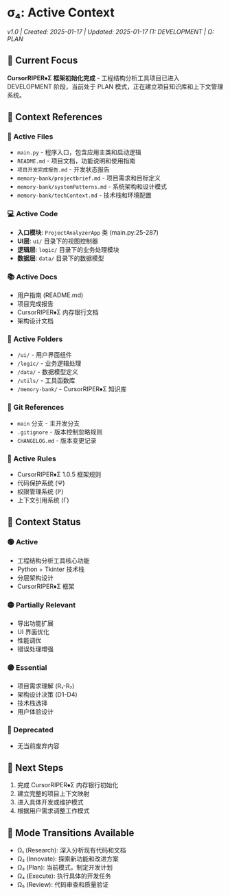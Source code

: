 # σ₄: Active Context
*v1.0 | Created: 2025-01-17 | Updated: 2025-01-17*
*Π: DEVELOPMENT | Ω: PLAN*

## 🔮 Current Focus
**CursorRIPER♦Σ 框架初始化完成** - 工程结构分析工具项目已进入 DEVELOPMENT 阶段，当前处于 PLAN 模式，正在建立项目知识库和上下文管理系统。

## 📎 Context References

### 📄 Active Files
- `main.py` - 程序入口，包含应用主类和启动逻辑
- `README.md` - 项目文档，功能说明和使用指南
- `项目开发完成报告.md` - 开发状态报告
- `memory-bank/projectbrief.md` - 项目需求和目标定义
- `memory-bank/systemPatterns.md` - 系统架构和设计模式
- `memory-bank/techContext.md` - 技术栈和环境配置

### 💻 Active Code
- **入口模块**: `ProjectAnalyzerApp` 类 (main.py:25-287)
- **UI层**: `ui/` 目录下的视图控制器
- **逻辑层**: `logic/` 目录下的业务处理模块
- **数据层**: `data/` 目录下的数据模型

### 📚 Active Docs
- 用户指南 (README.md)
- 项目完成报告
- CursorRIPER♦Σ 内存银行文档
- 架构设计文档

### 📁 Active Folders
- `/ui/` - 用户界面组件
- `/logic/` - 业务逻辑处理
- `/data/` - 数据模型定义
- `/utils/` - 工具函数库
- `/memory-bank/` - CursorRIPER♦Σ 知识库

### 🔄 Git References
- `main` 分支 - 主开发分支
- `.gitignore` - 版本控制忽略规则
- `CHANGELOG.md` - 版本变更记录

### 📏 Active Rules
- CursorRIPER♦Σ 1.0.5 框架规则
- 代码保护系统 (Ψ)
- 权限管理系统 (ℙ)
- 上下文引用系统 (Γ)

## 📡 Context Status

### 🟢 Active
- 工程结构分析工具核心功能
- Python + Tkinter 技术栈
- 分层架构设计
- CursorRIPER♦Σ 框架

### 🟡 Partially Relevant
- 导出功能扩展
- UI 界面优化
- 性能调优
- 错误处理增强

### 🟣 Essential
- 项目需求理解 (R₁-R₇)
- 架构设计决策 (D1-D4)
- 技术栈选择
- 用户体验设计

### 🔴 Deprecated
- 无当前废弃内容

## 🎯 Next Steps
1. 完成 CursorRIPER♦Σ 内存银行初始化
2. 建立完整的项目上下文映射
3. 进入具体开发或维护模式
4. 根据用户需求调整工作模式

## 🔄 Mode Transitions Available
- Ω₁ (Research): 深入分析现有代码和文档
- Ω₂ (Innovate): 探索新功能和改进方案
- Ω₃ (Plan): 当前模式，制定开发计划
- Ω₄ (Execute): 执行具体的开发任务
- Ω₅ (Review): 代码审查和质量验证 